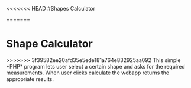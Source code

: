 <<<<<<< HEAD
#Shapes Calculator

=======
<h1>Shape Calculator</h1>
>>>>>>> 3f39582ee20afd35e5ede181a764e832925aa092
This simple *PHP* program lets user select a certain shape and asks for the required measurements. When user clicks calculate the webapp returns the appropriate results.
